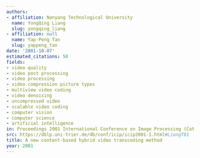 ```yaml
---
authors:
- affiliation: Nanyang Technological University
  name: YongQing Liang
  slug: yongqing_liang
- affiliation: null
  name: Yap-Peng Tan
  slug: yappeng_tan
date: '2001-10-07'
estimated_citations: 58
fields:
- video quality
- video post processing
- video processing
- video compression picture types
- multiview video coding
- video denoising
- uncompressed video
- scalable video coding
- computer vision
- computer science
- artificial intelligence
in: Proceedings 2001 International Conference on Image Processing (Cat. No.01CH37205)
src: https://dblp.uni-trier.de/db/conf/icip/icip2001-1.html#LiangT01
title: A new content-based hybrid video transcoding method
year: 2001
---
```

